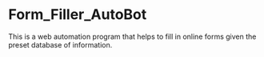 # Form_Filler_AutoBot
This is a web automation program that helps to fill in online forms given the preset database of information.
